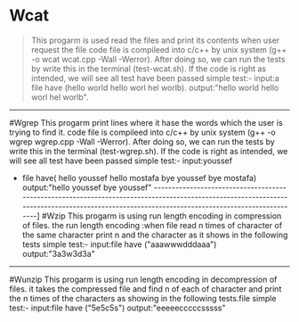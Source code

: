 # Wcat 
> This progarm is used read the files and print its contents when user request the file 
> code file is compileed into c/c++ by unix system (g++ -o wcat wcat.cpp -Wall -Werror).
> After doing so, we can run the tests by write this in the terminal (test-wcat.sh). 
> If the code is right as intended, we will see all test have been passed
> simple test:-
> input:a file have (hello world hello worl hel worlb). 
> output:"hello world hello worl hel worlb". 
---------------------------------------------------------------------------------------------------------------------------------------------------------------------------------------------
#Wgrep
This progarm print lines where it hase the words which the user is trying to find it.
code file is compileed into c/c++ by unix system (g++ -o wgrep wgrep.cpp -Wall -Werror). 
After doing so, we can run the tests by write this in the terminal (test-wgrep.sh). 
If the code is right as intended, we will see all test have been passed
simple test:-
input:youssef 
+ file have(
hello youssef
hello mostafa 
bye youssef
bye mostafa)
output:"hello youssef 
bye youssef"
---------------------------------------------------------------------------------------------------------------------------------------------------------------------------------------------]
#Wzip
This progarm is using run length encoding in compression of files.
the run length encoding :when file read n times of character of the same character print n and the character as it shows in the following tests
simple test:-
input:file have ("aaawwwdddaaa")
output:"3a3w3d3a"
---------------------------------------------------------------------------------------------------------------------------------------------------------------------------------------------
#Wunzip
This progarm is using run length encoding in decompression of files.
it takes the compressed file and find n of each of character and print the n times of the characters as showing in the following tests.file 
simple test:-
input:file have ("5e5c5s")
output:"eeeeecccccsssss"

